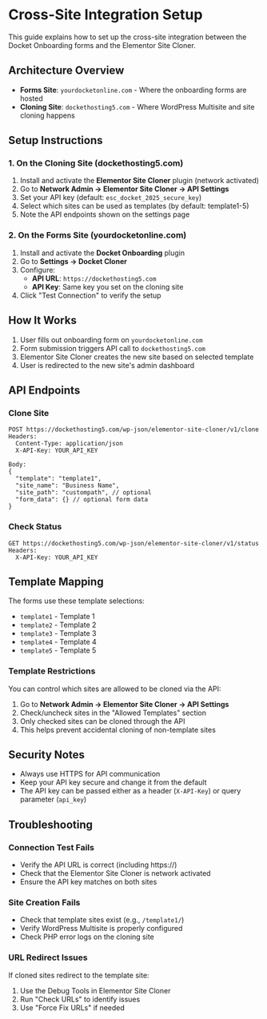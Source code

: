 # Cross-Site Integration Setup

This guide explains how to set up the cross-site integration between the Docket Onboarding forms and the Elementor Site Cloner.

## Architecture Overview

- **Forms Site**: `yourdocketonline.com` - Where the onboarding forms are hosted
- **Cloning Site**: `dockethosting5.com` - Where WordPress Multisite and site cloning happens

## Setup Instructions

### 1. On the Cloning Site (dockethosting5.com)

1. Install and activate the **Elementor Site Cloner** plugin (network activated)
2. Go to **Network Admin → Elementor Site Cloner → API Settings**
3. Set your API key (default: `esc_docket_2025_secure_key`)
4. Select which sites can be used as templates (by default: template1-5)
5. Note the API endpoints shown on the settings page

### 2. On the Forms Site (yourdocketonline.com)

1. Install and activate the **Docket Onboarding** plugin
2. Go to **Settings → Docket Cloner**
3. Configure:
   - **API URL**: `https://dockethosting5.com`
   - **API Key**: Same key you set on the cloning site
4. Click "Test Connection" to verify the setup

## How It Works

1. User fills out onboarding form on `yourdocketonline.com`
2. Form submission triggers API call to `dockethosting5.com`
3. Elementor Site Cloner creates the new site based on selected template
4. User is redirected to the new site's admin dashboard

## API Endpoints

### Clone Site
```
POST https://dockethosting5.com/wp-json/elementor-site-cloner/v1/clone
Headers:
  Content-Type: application/json
  X-API-Key: YOUR_API_KEY

Body:
{
  "template": "template1",
  "site_name": "Business Name",
  "site_path": "custompath", // optional
  "form_data": {} // optional form data
}
```

### Check Status
```
GET https://dockethosting5.com/wp-json/elementor-site-cloner/v1/status
Headers:
  X-API-Key: YOUR_API_KEY
```

## Template Mapping

The forms use these template selections:
- `template1` - Template 1
- `template2` - Template 2
- `template3` - Template 3
- `template4` - Template 4
- `template5` - Template 5

### Template Restrictions

You can control which sites are allowed to be cloned via the API:
1. Go to **Network Admin → Elementor Site Cloner → API Settings**
2. Check/uncheck sites in the "Allowed Templates" section
3. Only checked sites can be cloned through the API
4. This helps prevent accidental cloning of non-template sites

## Security Notes

- Always use HTTPS for API communication
- Keep your API key secure and change it from the default
- The API key can be passed either as a header (`X-API-Key`) or query parameter (`api_key`)

## Troubleshooting

### Connection Test Fails
- Verify the API URL is correct (including https://)
- Check that the Elementor Site Cloner is network activated
- Ensure the API key matches on both sites

### Site Creation Fails
- Check that template sites exist (e.g., `/template1/`)
- Verify WordPress Multisite is properly configured
- Check PHP error logs on the cloning site

### URL Redirect Issues
If cloned sites redirect to the template site:
1. Use the Debug Tools in Elementor Site Cloner
2. Run "Check URLs" to identify issues
3. Use "Force Fix URLs" if needed 